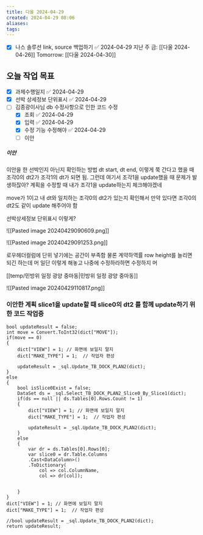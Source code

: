 ```yaml
---
title: 다울 2024-04-29
created: 2024-04-29 08:06
aliases: 
tags:
---
```

- [x] 나스 솔루션 link, source 백업하기 ✅ 2024-04-29
지난 주 금: [[다울 2024-04-26]]
Tomorrow: [[다울 2024-04-30]]

## 오늘 작업 목표
- [x] 과제수행일지 ✅ 2024-04-29
- [x] 선박 상세정보 단위표시 ✅ 2024-04-29
- [ ] 김종광이사님 db 수정사항으로 인한 코드 수정
	- [x] 조회 ✅ 2024-04-29
	- [x] 입력 ✅ 2024-04-29
	- [x] 수정 기능 수정해야 ✅ 2024-04-29
	- [ ] 이안

##### 이안
이안을 한 선박인지 아닌지 확인하는 방법
dt start, dt end, 이렇게 쭉 간다고 했을 때
조각0의 dt2가 조각1의 dt가 되면 됨.
그런데 여기서
조각1을 update했을 때 문제가 발생하잖아?
계획을 수정할 때 내가 조각1을 update하는지 체크해야겠네

move가 1이고
내 dt와 일치하는 조각0의 dt2가 있는지 확인해서 만약 있다면
조각0의 dt2도 같이 update 해주어야 함



선박상세정보 단위표시 이렇게?


![[Pasted image 20240429090609.png]]

![[Pasted image 20240429091253.png]]

로우헤더컬럼에 단위 넣기에는 공간이 부족함
물론 계약하역률 row height를 늘리면 되긴 하는데
머 일단 이렇게 해놓고 나중에 수정하라하면 수정하지 머



[[temp/민방위 일정 광양 중마동|민방위 일정 광양 중마동]]



![[Pasted image 20240429110817.png]]


### 이안한 계획 slice1을 update할 때 slice0의 dt2 를 함께 update하기 위한 코드 작업중
```CSHARP
bool updateResult = false;
int move = Convert.ToInt32(dict["MOVE"]);
if(move == 0)
{
    dict["VIEW"] = 1; // 화면에 보일지 말지
    dict["MAKE_TYPE"] = 1;  // 작업자 편성

    updateResult = _sql.Update_TB_DOCK_PLAN2(dict);
}
else
{   
    bool isSlice0Exist = false;
    DataSet ds = _sql.Select_TB_DOCK_PLAN2_Slice0_By_Slice1(dict);
    if(ds == null || ds.Tables[0].Rows.Count != 1)
    {
        dict["VIEW"] = 1; // 화면에 보일지 말지
        dict["MAKE_TYPE"] = 1;  // 작업자 편성

        updateResult = _sql.Update_TB_DOCK_PLAN2(dict);
    }
    else
    {
        var dr = ds.Tables[0].Rows[0];
        var slice0 = dr.Table.Columns
        .Cast<DataColumn>()
        .ToDictionary(
            col => col.ColumnName,
            col => dr[col]);

        
    }
}
dict["VIEW"] = 1; // 화면에 보일지 말지
dict["MAKE_TYPE"] = 1;  // 작업자 편성

//bool updateResult = _sql.Update_TB_DOCK_PLAN2(dict);
return updateResult;
```
